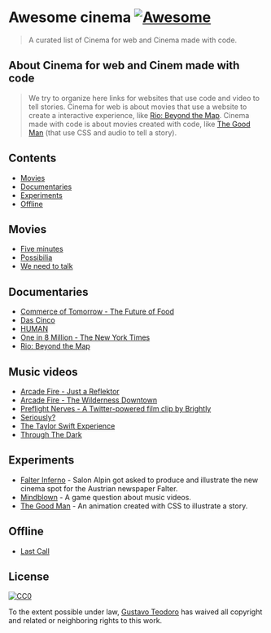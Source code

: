# Awesome cinema [![Awesome](https://cdn.rawgit.com/sindresorhus/awesome/d7305f38d29fed78fa85652e3a63e154dd8e8829/media/badge.svg)](https://github.com/sindresorhus/awesome)

> A curated list of Cinema for web and Cinema made with code.

## About Cinema for web and Cinem made with code

> We try to organize here links for websites that use code and video to tell stories. Cinema for web is about movies that use a website to create a interactive experience, like [Rio: Beyond the Map](https://beyondthemap.withgoogle.com/). Cinema made with code is about movies created with code, like [The Good Man](http://thegoodman.cc/) (that use CSS and audio to tell a story).

## Contents

- [Movies](#movies)
- [Documentaries](#documentaries)
- [Experiments](#experiments)
- [Offline](#offline)

## Movies
  - [Five minutes](http://www.fiveminutes.gs/)
  - [Possibilia](https://helloeko.com/v/possibilia?autoplay=true)
  - [We need to talk](https://helloeko.com/showcase/q98omb?autoplay=true)

## Documentaries
  - [Commerce of Tomorrow -  The Future of Food](http://commerceoftomorrow.com/food)
  - [Das Cinco](http://dascinco.gustavoteodoro.com/)
  - [HUMAN](https://humanthemovie.withgoogle.com/)
  - [One in 8 Million - The New York Times](http://www.nytimes.com/packages/html/nyregion/1-in-8-million/)
  - [Rio: Beyond the Map](https://beyondthemap.withgoogle.com/)
  
## Music videos
  - [Arcade Fire - Just a Reflektor](https://www.justareflektor.com/)
  - [Arcade Fire - The Wilderness Downtown](http://www.thewildernessdowntown.com/)
  - [Preflight Nerves - A Twitter-powered film clip by Brightly](http://tweetflight.wearebrightly.com/)
  - [Seriously?](http://seriouslyjs.org/)
  - [The Taylor Swift Experience](https://www.americanexpress.com/us/content/unstaged-app/index.html)
  - [Through The Dark](https://throughthedark.withgoogle.com/)

## Experiments
  - [Falter Inferno](http://falter.madebywild.com/#en) - Salon Alpin got asked to produce and illustrate the new cinema spot for the Austrian newspaper Falter.
  - [Mindblown](https://helloeko.com/mindblown/stop-with-these-questions?autoplay=true) - A game question about music videos.
  - [The Good Man](http://thegoodman.cc/) - An animation created with CSS to illustrate a story.

## Offline
  - [Last Call](https://www.youtube.com/watch?v=qe9CiKnrS1w)

## License

[![CC0](http://mirrors.creativecommons.org/presskit/buttons/88x31/svg/cc-zero.svg)](https://creativecommons.org/publicdomain/zero/1.0/)

To the extent possible under law, [Gustavo Teodoro](http://gustavoteodoro.com) has waived all copyright and related or neighboring rights to this work.
